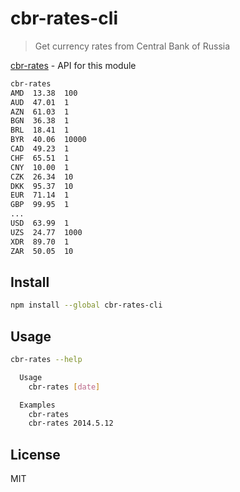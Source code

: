 # cbr-rates-cli

> Get currency rates from Central Bank of Russia

[cbr-rates][cbr-rates] - API for this module

```sh
cbr-rates
AMD  13.38  100
AUD  47.01  1
AZN  61.03  1
BGN  36.38  1
BRL  18.41  1
BYR  40.06  10000  
CAD  49.23  1
CHF  65.51  1
CNY  10.00  1
CZK  26.34  10
DKK  95.37  10
EUR  71.14  1
GBP  99.95  1
...
USD  63.99  1
UZS  24.77  1000
XDR  89.70  1
ZAR  50.05  10
```

## Install

```sh
npm install --global cbr-rates-cli
```

## Usage

```sh
cbr-rates --help

  Usage
    cbr-rates [date]

  Examples
    cbr-rates
    cbr-rates 2014.5.12
```


## License

MIT

[cbr-rates]: https://github.com/andrepolischuk/cbr-rates
